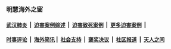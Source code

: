
### 明慧海外之窗

####  [武汉肺炎](indexes/365.md?t=02140300) &nbsp;|&nbsp;  [迫害案例综述](indexes/328.md?t=02140300) &nbsp;|&nbsp; [迫害致死案例](indexes/277.md?t=02140300)  &nbsp;|&nbsp; [更多迫害案例](indexes/81.md?t=02140300)  &nbsp;|&nbsp; 
####  [时事评论](indexes/19.md?t=02140300) &nbsp;|&nbsp; [海外简讯](indexes/245.md?t=02140300)&nbsp;|&nbsp;  [社会支持](indexes/140.md?t=02140300) &nbsp;|&nbsp; [褒奖决议](indexes/282.md?t=02140300) &nbsp;|&nbsp; [社区报道](indexes/91.md?t=02140300)  &nbsp;|&nbsp; [天人之间](indexes/78.md?t=02140300) 

